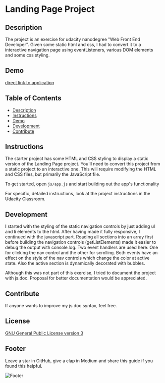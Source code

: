 # Landing Page Project

## Description
The project is an exercise for udacity nanodegree "Web Front End Developer". 
Given some static html and css, I had to convert it to a interactive navigation page using eventListeners, 
various DOM elements and some css styling.

## Demo
[direct link to application](https://suter-ik.github.io/udacity/FrontEndWebDeveloper/02-landingPage/landingPage.html)

## Table of Contents

* [Description](#description)
* [Instructions](#instructions)
* [Demo](#demo)
* [Development](#development)
* [Contribute](#contribute)

## Instructions
The starter project has some HTML and CSS styling to display a static version of the Landing Page project. You'll need to convert this project from a static project to an interactive one. This will require modifying the HTML and CSS files, but primarily the JavaScript file.

To get started, open `js/app.js` and start building out the app's functionality

For specific, detailed instructions, look at the project instructions in the Udacity Classroom.

## Development
I started with the styling of the static navigation controls by just adding ul and li elements to the html.
After having made it fully responsive, I continued with the javascript part. 
Reading all sections into an array first before building the navigation controls (getListElements) made it easier to 
debug the output with console.log.
Two event handlers are used here: One for clicking the nav control and the other for scrolling. 
Both events have an effect on the style of the nav controls which change the color at active state. 
Also the active section is dynamically decorated with bubbles.

Although this was not part of this exercise, I tried to document the project with js.doc. 
Proposal for better documentation would be appreciated.

## Contribute
If anyone wants to improve my js.doc syntax, feel free. 

## License
[GNU General Public License version 3](https://opensource.org/licenses/GPL-3.0)

## Footer
Leave a star in GitHub, give a clap in Medium and share this guide if you found this helpful.

![Footer](https://suter-ik.github.io/udacity/img/airplane.png)